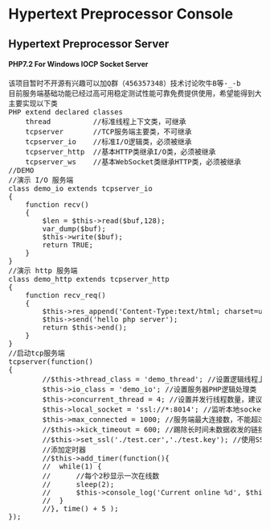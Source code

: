 # Hypertext Preprocessor Console
<h2>Hypertext Preprocessor Server</h2>
<h4>PHP7.2 For Windows IOCP Socket Server</h4>
<pre>
该项目暂时不开源有兴趣可以加Q群（456357348）技术讨论吹牛B等-_-b
目前服务端基础功能已经过高可用稳定测试性能可靠免费提供使用，希望能得到大家功能上扩展意见
主要实现以下类
PHP extend declared classes
	thread			//标准线程上下文类，可继承
	tcpserver		//TCP服务端主要类，不可继承
	tcpserver_io	//标准I/O逻辑类，必须被继承
	tcpserver_http	//基本HTTP类继承I/O类，必须被继承
	tcpserver_ws	//基本WebSocket类继承HTTP类，必须被继承
//DEMO
//演示 I/O 服务端
class demo_io extends tcpserver_io
{
	function recv()
	{
		$len = $this->read($buf,128);
		var_dump($buf);
		$this->write($buf);
		return TRUE;
	}
}
//演示 http 服务端
class demo_http extends tcpserver_http
{
 	function recv_req()
	{
		$this->res_append('Content-Type:text/html; charset=utf-8');
		$this->send('</h1>hello php server</h1>');
 		return $this->end();
	}
}
//启动tcp服务端
tcpserver(function()
{
		//$this->thread_class = 'demo_thread'; //设置逻辑线程上下文
		$this->io_class = 'demo_io'; //设置服务器PHP逻辑处理类
		$this->concurrent_thread = 4; //设置并发行线程数量，建议服务器CPU*2(默认0由服务端自行判断)
		$this->local_socket = 'ssl://*:8014'; //监听本地socket地址， * 代表同时监听IPv6和IPv4地址， 0.0.0.0 或 [::]
		$this->max_connected = 1000; //服务端最大连接数，不能超过20万
		//$this->kick_timeout = 600; //踢除长时间未数据收发的链接
		//$this->set_ssl('./test.cer','./test.key'); //使用SSL加密通信
		//添加定时器
		//$this->add_timer(function(){
		//	while(1) {
		// 		//每个2秒显示一次在线数
		//		sleep(2);
		//		$this->console_log('Current online %d', $this->get_online());
		//	}
		//}, time() + 5 );
});
</pre>
